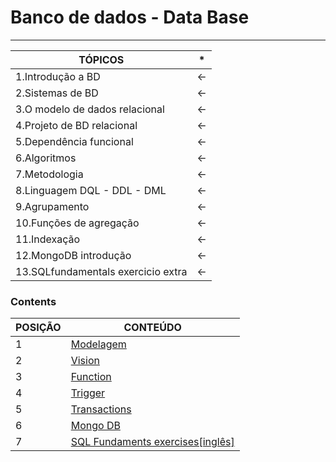 

#  Banco de dados - Data Base 
-------------------------------------------------------------------------------------------------------------------------------------


TÓPICOS   | *
--------- | -----------------------------------------------
1.Introdução a BD |  <-
2.Sistemas de BD  |  <-
3.O modelo de dados relacional |  <- 
4.Projeto de BD relacional |  <-
5.Dependência funcional |   <-
6.Algoritmos |  <-
7.Metodologia |   <-
8.Linguagem   DQL - DDL - DML |  <- 
9.Agrupamento |  <-
10.Funções de agregação |  <- 
11.Indexação |   <-
12.MongoDB introdução  |  <-
13.SQLfundamentals exercicio extra |  <- 


###  Contents

POSIÇÃO  | CONTEÚDO 
-------- | -----------
1        | <a href="https://github.com/ddenerson/DataBaseSQL/tree/master/01.Modelagem">Modelagem<a/>
2        | <a href="https://github.com/ddenerson/DataBaseSQL/tree/master/02.Vision"> Vision </a>
3        | <a href="https://github.com/ddenerson/DataBaseSQL/tree/master/03.Function">Function<a/>
4        | <a href="https://github.com/ddenerson/DataBaseSQL/tree/master/04.Trigger">Trigger<a/>
5        | <a href="https://github.com/ddenerson/DataBaseSQL/tree/master/05.Transactions">Transactions<a/>
6        | <a href="https://github.com/ddenerson/DataBaseSQL/tree/master/06.mongo">Mongo DB </a>
7        | <a href="https://github.com/ddenerson/DataBaseSQL/tree/master/07.SQLFundamentals">SQL Fundaments exercises[inglês]<a/>



